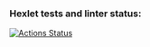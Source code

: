 ### Hexlet tests and linter status:
[![Actions Status](https://github.com/ivansneg2015/frontend-project-46/actions/workflows/hexlet-check.yml/badge.svg)](https://github.com/ivansneg2015/frontend-project-46/actions)